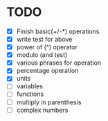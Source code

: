 # TODO

- [x] Finish basic(+/-\*) operations
- [x] write test for above
- [x] power of (^) operator
- [x] modulo (and test)
- [x] various phrases for operation
- [x] percentage operation
- [x] units
- [ ] variables
- [ ] functions
- [ ] multiply in parenthesis
- [ ] complex numbers
